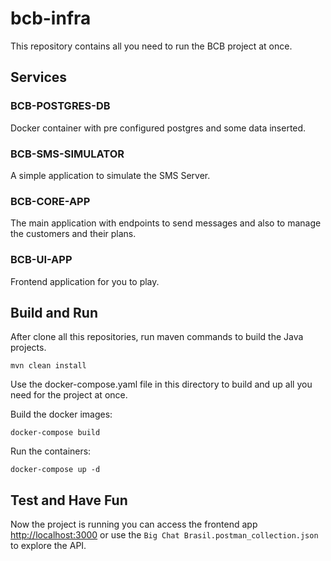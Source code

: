 # bcb-infra
This repository contains all you need to run the BCB project at once.

## Services

### BCB-POSTGRES-DB
Docker container with pre configured postgres and some data inserted.

### BCB-SMS-SIMULATOR
A simple application to simulate the SMS Server.

### BCB-CORE-APP
The main application with endpoints to send messages and also to manage the customers and their plans.

### BCB-UI-APP
Frontend application for you to play.

## Build and Run
After clone all this repositories, run maven commands to build the Java projects.

``` mvn clean install ```

Use the docker-compose.yaml file in this directory to build and up all you need for the project at once.

Build the docker images:

``` docker-compose build ```

Run the containers:

``` docker-compose up -d ```

## Test and Have Fun
Now the project is running you can access the frontend app [http://localhost:3000](http://localhost:3000) or use the `Big Chat Brasil.postman_collection.json` to explore the API.
